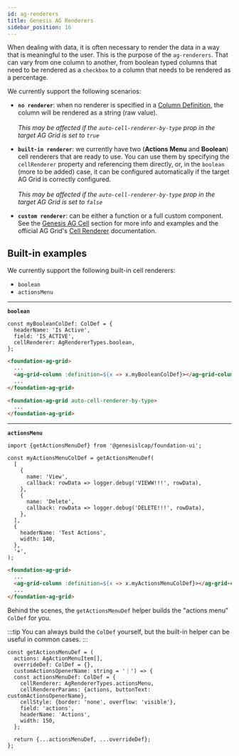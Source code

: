 ```yaml
---
id: ag-renderers
title: Genesis AG Renderers
sidebar_position: 16
---
```


When dealing with data, it is often necessary to render the data in a way that is meaningful to the user. This is the purpose of the `ag-renderers`. That can vary from one column to another, from boolean typed columns that need to be rendered as a `checkbox` to a column that needs to be rendered as a percentage.

We currently support the following scenarios:

- **`no renderer`**: when no renderer is specified in a [Column Definition](https://www.ag-grid.com/javascript-data-grid/column-definitions/), the column will be rendered as a string (raw value). <br /><br />
*This may be affected if the `auto-cell-renderer-by-type` prop in the target AG Grid is set to `true`*

- **`built-in renderer`**: we currently have two (**Actions Menu** and **Boolean**) cell renderers that are ready to use. You can use them by specifying the `cellRenderer` property and referencing them directly, or, in the `boolean` (more to be added) case, it can be configured automatically if the target AG Grid is correctly configured. <br /><br /> 
*This may be affected if the `auto-cell-renderer-by-type` prop in the target AG Grid is set to `false`*

- **`custom renderer`**: can be either a function or a full custom component. See the [Genesis AG Cell](/creating-applications/defining-your-application/user-interface/web-ui-reference/components/grids/ag-grid/ag-genesis-cell/) section for more info and examples and the official AG Grid's [Cell Renderer](https://www.ag-grid.com/javascript-data-grid/component-cell-renderer/) documentation.

## Built-in examples

We currently support the following built-in cell renderers:

- `boolean`
- `actionsMenu`

---
**`boolean`**

```tsx title=" Cell Renderer can be specified in a ColDef"
const myBooleanColDef: ColDef = {
  headerName: 'Is Active',
  field: 'IS_ACTIVE',
  cellRenderer: AgRendererTypes.boolean,
};
```

```html title="Using the ColDef with a boolean cell renderer"
<foundation-ag-grid>
  ...
  <ag-grid-column :definition=${x => x.myBooleanColDef}></ag-grid-column>
  ...
</foundation-ag-grid>
```

```html title="Enabling the 'auto cell renderer by type' feature, will automatically render boolean cell values as a checkbox"
<foundation-ag-grid auto-cell-renderer-by-type>
  ...
</foundation-ag-grid>
```
---
**`actionsMenu`**

```tsx title="AgActionMenuItem config array used to generate the Actions Menu ColDef"
import {getActionsMenuDef} from '@genesislcap/foundation-ui';

const myActionsMenuColDef = getActionsMenuDef(
  [
    {
      name: 'View',
      callback: rowData => logger.debug('VIEWW!!!', rowData),
    },
    {
      name: 'Delete',
      callback: rowData => logger.debug('DELETE!!!', rowData),
    },
  ],
  {
    headerName: 'Test Actions',
    width: 140,
  },
  '+',
);
```

```html title="Using the ColDef with an actions menu cell renderer"
<foundation-ag-grid>
  ...
  <ag-grid-column :definition=${x => x.myActionsMenuColDef}></ag-grid-column>
  ...
</foundation-ag-grid>
```

Behind the scenes, the `getActionsMenuDef` helper builds the "actions menu" `ColDef` for you.

:::tip 
You can always build the `ColDef` yourself, but the built-in helper can be useful in common cases. 
:::

```tsx title="You can use 'overrideDef' to override all the default values used in this helper"
const getActionsMenuDef = (
  actions: AgActionMenuItem[],
  overrideDef: ColDef = {},
  customActionsOpenerName: string = '⋮') => {
  const actionsMenuDef: ColDef = {
    cellRenderer: AgRendererTypes.actionsMenu,
    cellRendererParams: {actions, buttonText: customActionsOpenerName},
    cellStyle: {border: 'none', overflow: 'visible'},
    field: 'actions',
    headerName: 'Actions',
    width: 150,
  };

  return {...actionsMenuDef, ...overrideDef};
};
```